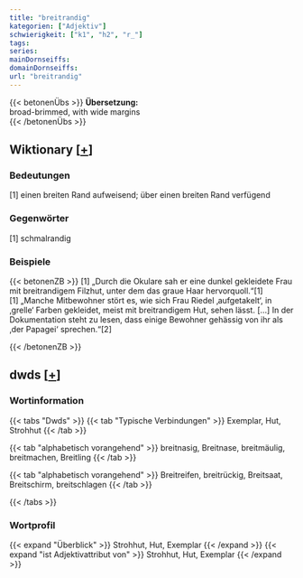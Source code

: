 ```yaml
---
title: "breitrandig"
kategorien: ["Adjektiv"]
schwierigkeit: ["k1", "h2", "r_"]
tags:
series:
mainDornseiffs:
domainDornseiffs:
url: "breitrandig"
---
```


{{< betonenÜbs >}}
**Übersetzung:**  
broad-brimmed, with wide margins  
{{< /betonenÜbs >}}

## Wiktionary [[+](https://de.wiktionary.org/wiki/breitrandig)]

### Bedeutungen
[1] einen breiten Rand aufweisend; über einen breiten Rand verfügend  

### Gegenwörter
[1] schmalrandig  

### Beispiele
{{< betonenZB >}}
[1] „Durch die Okulare sah er eine dunkel gekleidete Frau mit breitrandigem Filzhut, unter dem das graue Haar hervorquoll.“[1]  
[1] „Manche Mitbewohner stört es, wie sich Frau Riedel ‚aufgetakelt‘, in ‚grelle‘ Farben gekleidet, meist mit breitrandigem Hut, sehen lässt. […] In der Dokumentation steht zu lesen, dass einige Bewohner gehässig von ihr als ‚der Papagei‘ sprechen.“[2]  

{{< /betonenZB >}}


## dwds [[+](https://www.dwds.de/wb/breitrandig)]

### Wortinformation
{{< tabs "Dwds" >}}
{{< tab "Typische Verbindungen" >}}
Exemplar, Hut, Strohhut
{{< /tab >}}

{{< tab "alphabetisch vorangehend" >}}
breitnasig, Breitnase, breitmäulig, breitmachen, Breitling
{{< /tab >}}

{{< tab "alphabetisch vorangehend" >}}
Breitreifen, breitrückig, Breitsaat, Breitschirm, breitschlagen
{{< /tab >}}

{{< /tabs >}}

### Wortprofil
{{< expand "Überblick" >}} Strohhut, Hut, Exemplar {{< /expand >}}
{{< expand "ist Adjektivattribut von" >}} Strohhut, Hut, Exemplar {{< /expand >}}

